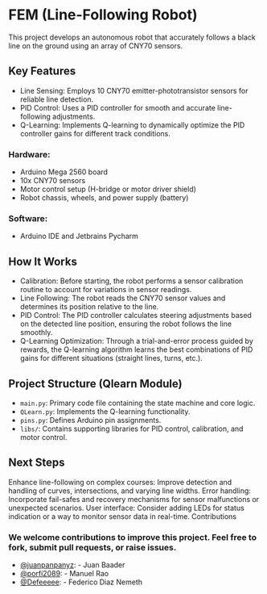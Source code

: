 # FEM (Line-Following Robot)

This project develops an autonomous robot that accurately follows a black line on the ground using an array of CNY70 sensors.

## Key Features

- Line Sensing: Employs 10 CNY70 emitter-phototransistor sensors for reliable line detection.
- PID Control: Uses a PID controller for smooth and accurate line-following adjustments.
- Q-Learning: Implements Q-learning to dynamically optimize the PID controller gains for different track conditions.

### Hardware:
- Arduino Mega 2560 board
- 10x CNY70 sensors
- Motor control setup (H-bridge or motor driver shield)
- Robot chassis, wheels, and power supply (battery)
### Software:
- Arduino IDE and Jetbrains Pycharm

## How It Works

- Calibration: Before starting, the robot performs a sensor calibration routine to account for variations in sensor readings.
- Line Following: The robot reads the CNY70 sensor values and determines its position relative to the line.
- PID Control: The PID controller calculates steering adjustments based on the detected line position, ensuring the robot follows the line smoothly.
- Q-Learning Optimization: Through a trial-and-error process guided by rewards, the Q-learning algorithm learns the best combinations of PID gains for different situations (straight lines, turns, etc.).

## Project Structure (Qlearn Module)

- ```main.py```: Primary code file containing the state machine and core logic.
- ```QLearn.py```: Implements the Q-learning functionality.
- ```pins.py```: Defines Arduino pin assignments.
- ```libs/```: Contains supporting libraries for PID control, calibration, and motor control.

## Next Steps

Enhance line-following on complex courses: Improve detection and handling of curves, intersections, and varying line widths.
Error handling: Incorporate fail-safes and recovery mechanisms for sensor malfunctions or unexpected scenarios.
User interface: Consider adding LEDs for status indication or a way to monitor sensor data in real-time.
Contributions

### We welcome contributions to improve this project. Feel free to fork, submit pull requests, or raise issues.

- [@juanpanpanyz]( https://github.com/juanpanpanyz): - Juan Baader
- [@porfi2089](https://github.com/porfi2089): - Manuel Rao
- [@Defeeeee](https://github.com/Defeeeee): - Federico Diaz Nemeth
